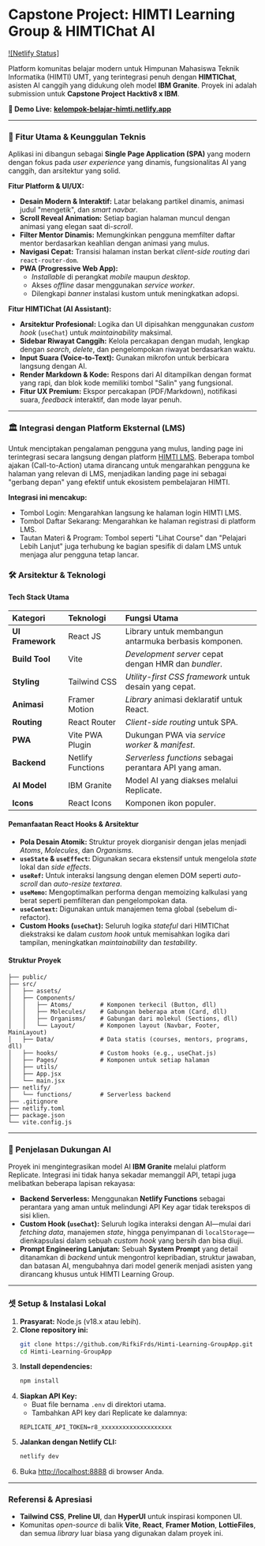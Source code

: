 # Capstone Project: HIMTI Learning Group & HIMTIChat AI

[![Netlify Status]](https://app.netlify.com/sites/kelompok-belajar-himti/deploys)

Platform komunitas belajar modern untuk Himpunan Mahasiswa Teknik Informatika (HIMTI) UMT, yang terintegrasi penuh dengan **HIMTIChat**, asisten AI canggih yang didukung oleh model **IBM Granite**. Proyek ini adalah submission untuk **Capstone Project Hacktiv8 x IBM**.

**🚀 Demo Live:** [**kelompok-belajar-himti.netlify.app**](https://kelompok-belajar-himti.netlify.app/)

---

### 🌟 Fitur Utama & Keunggulan Teknis

Aplikasi ini dibangun sebagai **Single Page Application (SPA)** yang modern dengan fokus pada _user experience_ yang dinamis, fungsionalitas AI yang canggih, dan arsitektur yang solid.

**Fitur Platform & UI/UX:**

- **Desain Modern & Interaktif:** Latar belakang partikel dinamis, animasi judul "mengetik", dan _smart navbar_.
- **Scroll Reveal Animation:** Setiap bagian halaman muncul dengan animasi yang elegan saat di-_scroll_.
- **Filter Mentor Dinamis:** Memungkinkan pengguna memfilter daftar mentor berdasarkan keahlian dengan animasi yang mulus.
- **Navigasi Cepat:** Transisi halaman instan berkat _client-side routing_ dari `react-router-dom`.
- **PWA (Progressive Web App):**
  - _Installable_ di perangkat _mobile_ maupun _desktop_.
  - Akses _offline_ dasar menggunakan _service worker_.
  - Dilengkapi _banner_ instalasi kustom untuk meningkatkan adopsi.

**Fitur HIMTIChat (AI Assistant):**

- **Arsitektur Profesional:** Logika dan UI dipisahkan menggunakan _custom hook_ (`useChat`) untuk _maintainability_ maksimal.
- **Sidebar Riwayat Canggih:** Kelola percakapan dengan mudah, lengkap dengan _search_, _delete_, dan pengelompokan riwayat berdasarkan waktu.
- **Input Suara (Voice-to-Text):** Gunakan mikrofon untuk berbicara langsung dengan AI.
- **Render Markdown & Kode:** Respons dari AI ditampilkan dengan format yang rapi, dan blok kode memiliki tombol "Salin" yang fungsional.
- **Fitur UX Premium:** Ekspor percakapan (PDF/Markdown), notifikasi suara, _feedback_ interaktif, dan mode layar penuh.

---

### 🏛️ Integrasi dengan Platform Eksternal (LMS)

Untuk menciptakan pengalaman pengguna yang mulus, landing page ini terintegrasi secara langsung dengan platform [HIMTI LMS](himti-lms.vercel.app). Beberapa tombol ajakan (Call-to-Action) utama dirancang untuk mengarahkan pengguna ke halaman yang relevan di LMS, menjadikan landing page ini sebagai "gerbang depan" yang efektif untuk ekosistem pembelajaran HIMTI.

**Integrasi ini mencakup:**

- Tombol Login: Mengarahkan langsung ke halaman login HIMTI LMS.
- Tombol Daftar Sekarang: Mengarahkan ke halaman registrasi di platform LMS.
- Tautan Materi & Program: Tombol seperti "Lihat Course" dan "Pelajari Lebih Lanjut" juga terhubung ke bagian spesifik di dalam LMS untuk menjaga alur pengguna tetap lancar.

### 🛠️ Arsitektur & Teknologi

#### **Tech Stack Utama**

| Kategori         | Teknologi         | Fungsi Utama                                            |
| :--------------- | :---------------- | :------------------------------------------------------ |
| **UI Framework** | React JS          | Library untuk membangun antarmuka berbasis komponen.    |
| **Build Tool**   | Vite              | _Development server_ cepat dengan HMR dan _bundler_.    |
| **Styling**      | Tailwind CSS      | _Utility-first CSS framework_ untuk desain yang cepat.  |
| **Animasi**      | Framer Motion     | _Library_ animasi deklaratif untuk React.               |
| **Routing**      | React Router      | _Client-side routing_ untuk SPA.                        |
| **PWA**          | Vite PWA Plugin   | Dukungan PWA via _service worker_ & _manifest_.         |
| **Backend**      | Netlify Functions | _Serverless functions_ sebagai perantara API yang aman. |
| **AI Model**     | IBM Granite       | Model AI yang diakses melalui Replicate.                |
| **Icons**        | React Icons       | Komponen ikon populer.                                  |

#### **Pemanfaatan React Hooks & Arsitektur**

- **Pola Desain Atomik:** Struktur proyek diorganisir dengan jelas menjadi _Atoms_, _Molecules_, dan _Organisms_.
- **`useState` & `useEffect`:** Digunakan secara ekstensif untuk mengelola _state_ lokal dan _side effects_.
- **`useRef`:** Untuk interaksi langsung dengan elemen DOM seperti _auto-scroll_ dan _auto-resize textarea_.
- **`useMemo`:** Mengoptimalkan performa dengan memoizing kalkulasi yang berat seperti pemfilteran dan pengelompokan data.
- **`useContext`:** Digunakan untuk manajemen tema global (sebelum di-refactor).
- **Custom Hooks (`useChat`):** Seluruh logika _stateful_ dari HIMTIChat diekstraksi ke dalam _custom hook_ untuk memisahkan logika dari tampilan, meningkatkan _maintainability_ dan _testability_.

#### **Struktur Proyek**

```
├── public/
├── src/
│   ├── assets/
│   ├── Components/
│   │   ├── Atoms/        # Komponen terkecil (Button, dll)
│   │   ├── Molecules/    # Gabungan beberapa atom (Card, dll)
│   │   ├── Organisms/    # Gabungan dari molekul (Sections, dll)
│   │   └── Layout/       # Komponen layout (Navbar, Footer, MainLayout)
│   ├── Data/             # Data statis (courses, mentors, programs, dll)
│   ├── hooks/            # Custom hooks (e.g., useChat.js)
│   ├── Pages/            # Komponen untuk setiap halaman
│   ├── utils/
│   ├── App.jsx
│   └── main.jsx
├── netlify/
│   └── functions/        # Serverless backend
├── .gitignore
├── netlify.toml
├── package.json
└── vite.config.js
```

---

### 🤖 Penjelasan Dukungan AI

Proyek ini mengintegrasikan model AI **IBM Granite** melalui platform Replicate. Integrasi ini tidak hanya sekadar memanggil API, tetapi juga melibatkan beberapa lapisan rekayasa:

- **Backend Serverless:** Menggunakan **Netlify Functions** sebagai perantara yang aman untuk melindungi API Key agar tidak terekspos di sisi klien.
- **Custom Hook (`useChat`):** Seluruh logika interaksi dengan AI—mulai dari _fetching data_, manajemen _state_, hingga penyimpanan di `localStorage`—dienkapsulasi dalam sebuah _custom hook_ yang bersih dan bisa diuji.
- **Prompt Engineering Lanjutan:** Sebuah **System Prompt** yang detail ditanamkan di _backend_ untuk mengontrol kepribadian, struktur jawaban, dan batasan AI, mengubahnya dari model generik menjadi asisten yang dirancang khusus untuk HIMTI Learning Group.

---

### 셋 Setup & Instalasi Lokal

1.  **Prasyarat:** Node.js (v18.x atau lebih).
2.  **Clone repository ini:**
    ```bash
    git clone https://github.com/RifkiFrds/Himti-Learning-GroupApp.git
    cd Himti-Learning-GroupApp
    ```
3.  **Install dependencies:**
    ```bash
    npm install
    ```
4.  **Siapkan API Key:**
    - Buat file bernama `.env` di direktori utama.
    - Tambahkan API key dari Replicate ke dalamnya:
    ```
    REPLICATE_API_TOKEN=r8_xxxxxxxxxxxxxxxxxxxx
    ```
5.  **Jalankan dengan Netlify CLI:**
    ```bash
    netlify dev
    ```
6.  Buka [http://localhost:8888](http://localhost:8888) di browser Anda.

---

### Referensi & Apresiasi

- **Tailwind CSS**, **Preline UI**, dan **HyperUI** untuk inspirasi komponen UI.
- Komunitas _open-source_ di balik **Vite**, **React**, **Framer Motion**, **LottieFiles**, dan semua _library_ luar biasa yang digunakan dalam proyek ini.
